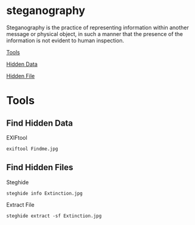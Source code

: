 # steganography

Steganography is the practice of representing information within another message or physical object,
in such a manner that the presence of the information is not evident to human inspection.

[Tools](#tools)

[Hidden Data](#FIND-Hidden-Data)

[Hidden File](#Hidden-File)

# Tools

## Find Hidden Data

EXIFtool 

    exiftool Findme.jpg
    
## Find Hidden Files

Steghide 

    steghide info Extinction.jpg 
    
Extract File

    steghide extract -sf Extinction.jpg 
